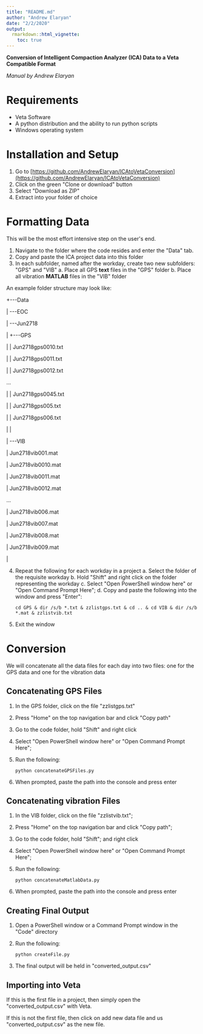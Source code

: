 ```yaml
---
title: "README.md"
author: "Andrew Elaryan"
date: "2/2/2020"
output:
  rmarkdown::html_vignette:
    toc: true
---
```


**Conversion of Intelligent Compaction Analyzer (ICA) Data to a Veta Compatible Format**

*Manual by Andrew Elaryan*

# Requirements

- Veta Software
- A python distribution and the ability to run python scripts
- Windows operating system


# Installation and Setup

1. Go to [https://github.com/AndrewElaryan/ICAtoVetaConversion](https://github.com/AndrewElaryan/ICAtoVetaConversion)
2. Click on the green &quot;Clone or download&quot; button
3. Select "Download as ZIP"
4. Extract into your folder of choice

# Formatting Data

This will be the most effort intensive step on the user's end.

1. Navigate to the folder where the code resides and enter the "Data" tab.
2. Copy and paste the ICA project data into this folder
3. In each subfolder, named after the workday, create two new subfolders: "GPS" and "VIB"
  a. Place all GPS **text** files in the "GPS" folder
  b. Place all vibration **MATLAB** files in the "VIB" folder

An example folder structure may look like:

+---Data

|   \---EOC

|       \---Jun2718

|           +---GPS

|           |       Jun2718gps0010.txt

|           |       Jun2718gps0011.txt

|           |       Jun2718gps0012.txt

…

|           |       Jun2718gps0045.txt

|           |       Jun2718gps005.txt

|           |       Jun2718gps006.txt

|           |

|           \---VIB

|                   Jun2718vib001.mat

|                   Jun2718vib0010.mat

|                   Jun2718vib0011.mat

|                   Jun2718vib0012.mat

…

|                   Jun2718vib006.mat

|                   Jun2718vib007.mat

|                   Jun2718vib008.mat

|                   Jun2718vib009.mat

|



4. Repeat the following for each workday in a project
  a. Select the folder of the requisite workday
  b. Hold "Shift" and right click on the folder representing the workday
  c. Select "Open PowerShell window here" or "Open Command Prompt Here";
  d. Copy and paste the following into the window and press "Enter":

    `cd GPS & dir /s/b *.txt & zzlistgps.txt & cd .. & cd VIB & dir /s/b *.mat & zzlistvib.txt`

5. Exit the window

# Conversion

We will concatenate all the data files for each day into two files: one for the GPS data and one for the vibration data

## Concatenating GPS Files

1. In the GPS folder, click on the file "zzlistgps.txt"
2. Press "Home" on the top navigation bar and click "Copy path"
3. Go to the code folder, hold "Shift" and right click
4. Select "Open PowerShell window here" or "Open Command Prompt Here";
5. Run the following:

    `python concatenateGPSFiles.py`

6. When prompted, paste the path into the console and press enter



## Concatenating vibration Files

1. In the VIB folder, click on the file "zzlistvib.txt";
2. Press "Home" on the top navigation bar and click "Copy path";
3. Go to the code folder, hold "Shift"; and right click
4. Select "Open PowerShell window here" or "Open Command Prompt Here";
5. Run the following:

    `python concatenateMatlabData.py`

6. When prompted, paste the path into the console and press enter

## Creating Final Output

1. Open a PowerShell window or a Command Prompt window in the &quot;Code&quot; directory
2. Run the following:

    `python createFile.py`

1. The final output will be held in "converted_output.csv"

## Importing into Veta

If this is the first file in a project, then simply open the "converted_output.csv" with Veta.

If this is not the first file, then click on add new data file and us "converted_output.csv" as the new file.
